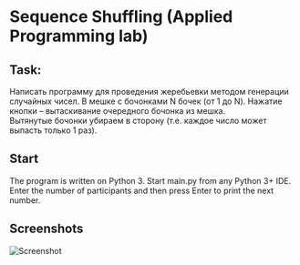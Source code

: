 # Sequence Shuffling (Applied Programming lab)

## Task:
Написать программу для проведения жеребьевки методом генерации случайных чисел. 
В мешке с бочонками N бочек (от 1 до N). Нажатие кнопки – вытаскивание очередного бочонка из мешка.  
Вытянутые бочонки убираем в сторону (т.е. каждое число может выпасть только 1 раз).  

## Start
The program is written on Python 3. Start main.py from any Python 3+ IDE.
Enter the number of participants and then press Enter to print the next number.

## Screenshots
![Screenshot](https://i.imgur.com/IQuf8eh.png)
